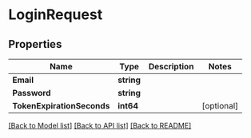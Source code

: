 # LoginRequest

## Properties

Name | Type | Description | Notes
------------ | ------------- | ------------- | -------------
**Email** | **string** |  | 
**Password** | **string** |  | 
**TokenExpirationSeconds** | **int64** |  | [optional] 

[[Back to Model list]](../README.md#documentation-for-models) [[Back to API list]](../README.md#documentation-for-api-endpoints) [[Back to README]](../README.md)


